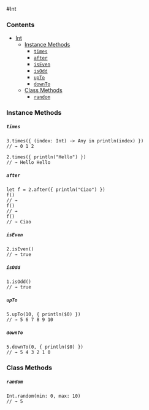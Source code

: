 #Int

### Contents ###

- [Int](#int)
    - [Instance Methods](#instance-methods)
    	- [`times`](#times)
    	- [`after`](#after)
    	- [`isEven`](#isEven)
    	- [`isOdd`](#isOdd)
    	- [`upTo`](#upTo)
    	- [`downTo`](#downTo)
    - [Class Methods](#class-methods)
    	- [`random`](#random)

### Instance Methods ###

##### `times` #####
```
3.times({ (index: Int) -> Any in println(index) })
// → 0 1 2

2.times({ println("Hello") })
// → Hello Hello
```

##### `after` #####
```
let f = 2.after({ println("Ciao") })
f()
// → 
f()
// → 
f()
// → Ciao
```

##### `isEven` #####
```
2.isEven()
// → true
```

##### `isOdd` #####
```
1.isOdd()
// → true
```

##### `upTo` #####
```
5.upTo(10, { println($0) })
// → 5 6 7 8 9 10
```

##### `downTo` #####
```
5.downTo(0, { println($0) })
// → 5 4 3 2 1 0
```

### Class Methods ###

##### `random` #####
```
Int.random(min: 0, max: 10)
// → 5
```
